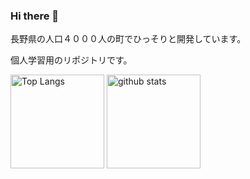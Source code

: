 ### Hi there 👋

長野県の人口４０００人の町でひっそりと開発しています。

個人学習用のリポジトリです。

<p align="left"> 
  <img alt="Top Langs" height="150px" src="https://github-readme-stats.vercel.app/api/top-langs/?username=kabasawakyohei&layout=compact&show_icons=true&theme=onedark" />
  <img alt="github stats" height="150px" src="https://github-readme-stats.vercel.app/api?username=kabasawakyohei&theme=onedark&show_icons=ture" />
</p>
